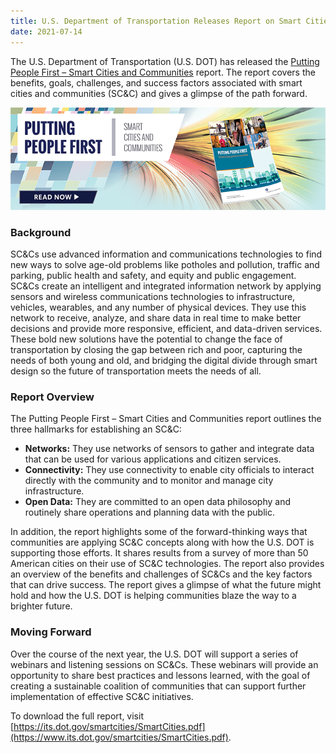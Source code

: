 ```yaml
---
title: U.S. Department of Transportation Releases Report on Smart Cities and Communities
date: 2021-07-14
---
```


The U.S. Department of Transportation (U.S. DOT) has released the [Putting People First – Smart Cities and Communities](https://www.its.dot.gov/smartcities/SmartCities.pdf) report. The report covers the benefits, goals, challenges, and success factors associated with smart cities and communities (SC&C) and gives a glimpse of the path forward.

[![Putting People First - Smart Cities and Communities](press-images/ITSJPO_Banner_SmartCities.png)](https://www.its.dot.gov/smartcities/SmartCities.pdf)

### Background

SC&Cs use advanced information and communications technologies to find new ways to solve age-old problems like potholes and pollution, traffic and parking, public health and safety, and equity and public engagement. SC&Cs create an intelligent and integrated information network by applying sensors and wireless communications technologies to infrastructure, vehicles, wearables, and any number of physical devices. They use this network to receive, analyze, and share data in real time to make better decisions and provide more responsive, efficient, and data-driven services. These bold new solutions have the potential to change the face of transportation by closing the gap between rich and poor, capturing the needs of both young and old, and bridging the digital divide through smart design so the future of transportation meets the needs of all.

### Report Overview

The Putting People First – Smart Cities and Communities report outlines the three hallmarks for establishing an SC&C:

-   **Networks:** They use networks of sensors to gather and integrate data that can be used for various applications and citizen services.
-   **Connectivity:** They use connectivity to enable city officials to interact directly with the community and to monitor and manage city infrastructure.
-   **Open Data:** They are committed to an open data philosophy and routinely share operations and planning data with the public.

In addition, the report highlights some of the forward-thinking ways that communities are applying SC&C concepts along with how the U.S. DOT is supporting those efforts. It shares results from a survey of more than 50 American cities on their use of SC&C technologies. The report also provides an overview of the benefits and challenges of SC&Cs and the key factors that can drive success. The report gives a glimpse of what the future might hold and how the U.S. DOT is helping communities blaze the way to a brighter future.

### Moving Forward

Over the course of the next year, the U.S. DOT will support a series of webinars and listening sessions on SC&Cs. These webinars will provide an opportunity to share best practices and lessons learned, with the goal of creating a sustainable coalition of communities that can support further implementation of effective SC&C initiatives.

To download the full report, visit [https://its.dot.gov/smartcities/SmartCities.pdf](https://www.its.dot.gov/smartcities/SmartCities.pdf).
